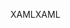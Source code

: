 <span data-ttu-id="e215a-101">XAML</span><span class="sxs-lookup"><span data-stu-id="e215a-101">XAML</span></span>